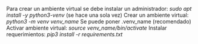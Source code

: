 Para crear un ambiente virtual se debe instalar un administrador: *sudo apt install -y python3-venv* (se hace una sola vez)
Crear un ambiente virtual: *python3 -m venv venv_name* Se puede poner .venv_name (recomendado)
Activar ambiente virtual: *source venv_name/bin/activate*
Instalar requerimientos: *pip3 install -r requirements.txt*